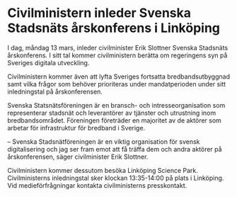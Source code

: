 # Civilministern inleder Svenska Stadsnäts årskonferens i Linköping

I dag, måndag 13 mars, inleder civilminister Erik Slottner Svenska Stadsnäts årskonferens. I sitt tal kommer civilministern berätta om regeringens syn på Sveriges digitala utveckling.

Civilministern kommer även att lyfta Sveriges fortsatta bredbandsutbyggnad samt vilka frågor som behöver prioriteras under mandatperioden under sitt inledningstal på årskonferensen.

Svenska Statsnätsföreningen är en bransch- och intresseorganisation som representerar stadsnät och leverantörer av tjänster och utrustning inom bredbandsområdet. Föreningen företräder en majoritet av de aktörer som arbetar för infrastruktur för bredband i Sverige.

– Svenska Stadsnätföreningen är en viktig organisation för svensk digitalisering och jag ser fram emot att få träffa dem och andra aktörer på årskonferensen, säger civilminister Erik Slottner.

Civilministern kommer dessutom besöka Linköping Science Park. Civilministerns inledningstal sker klockan 13:35-14:00 på plats i Linköping. Vid medieförfrågningar kontakta civilministerns presskontakt.
